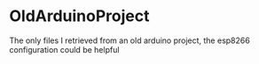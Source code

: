 # OldArduinoProject
The only files I retrieved from an old arduino project, the esp8266 configuration could be helpful
